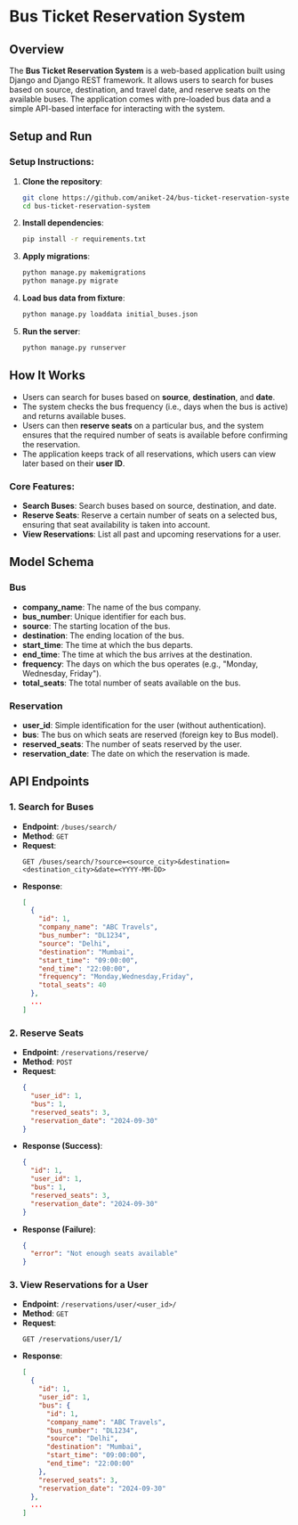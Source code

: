 # Bus Ticket Reservation System

## Overview

The **Bus Ticket Reservation System** is a web-based application built using Django and Django REST framework. It allows users to search for buses based on source, destination, and travel date, and reserve seats on the available buses. The application comes with pre-loaded bus data and a simple API-based interface for interacting with the system.

## Setup and Run

### Setup Instructions:

1. **Clone the repository**:

   ```bash
   git clone https://github.com/aniket-24/bus-ticket-reservation-system.git
   cd bus-ticket-reservation-system
   ```

2. **Install dependencies**:

   ```bash
   pip install -r requirements.txt
   ```

3. **Apply migrations**:

   ```bash
   python manage.py makemigrations
   python manage.py migrate
   ```

4. **Load bus data from fixture**:

   ```bash
   python manage.py loaddata initial_buses.json
   ```

5. **Run the server**:
   ```bash
   python manage.py runserver
   ```

## How It Works

- Users can search for buses based on **source**, **destination**, and **date**.
- The system checks the bus frequency (i.e., days when the bus is active) and returns available buses.
- Users can then **reserve seats** on a particular bus, and the system ensures that the required number of seats is available before confirming the reservation.
- The application keeps track of all reservations, which users can view later based on their **user ID**.

### Core Features:

- **Search Buses**: Search buses based on source, destination, and date.
- **Reserve Seats**: Reserve a certain number of seats on a selected bus, ensuring that seat availability is taken into account.
- **View Reservations**: List all past and upcoming reservations for a user.

## Model Schema

### Bus

- **company_name**: The name of the bus company.
- **bus_number**: Unique identifier for each bus.
- **source**: The starting location of the bus.
- **destination**: The ending location of the bus.
- **start_time**: The time at which the bus departs.
- **end_time**: The time at which the bus arrives at the destination.
- **frequency**: The days on which the bus operates (e.g., "Monday, Wednesday, Friday").
- **total_seats**: The total number of seats available on the bus.

### Reservation

- **user_id**: Simple identification for the user (without authentication).
- **bus**: The bus on which seats are reserved (foreign key to Bus model).
- **reserved_seats**: The number of seats reserved by the user.
- **reservation_date**: The date on which the reservation is made.

## API Endpoints

### 1. Search for Buses

- **Endpoint**: `/buses/search/`
- **Method**: `GET`
- **Request**:
  ```http
  GET /buses/search/?source=<source_city>&destination=<destination_city>&date=<YYYY-MM-DD>
  ```
- **Response**:
  ```json
  [
    {
      "id": 1,
      "company_name": "ABC Travels",
      "bus_number": "DL1234",
      "source": "Delhi",
      "destination": "Mumbai",
      "start_time": "09:00:00",
      "end_time": "22:00:00",
      "frequency": "Monday,Wednesday,Friday",
      "total_seats": 40
    },
    ...
  ]
  ```

### 2. Reserve Seats

- **Endpoint**: `/reservations/reserve/`
- **Method**: `POST`
- **Request**:
  ```json
  {
    "user_id": 1,
    "bus": 1,
    "reserved_seats": 3,
    "reservation_date": "2024-09-30"
  }
  ```
- **Response (Success)**:
  ```json
  {
    "id": 1,
    "user_id": 1,
    "bus": 1,
    "reserved_seats": 3,
    "reservation_date": "2024-09-30"
  }
  ```
- **Response (Failure)**:
  ```json
  {
    "error": "Not enough seats available"
  }
  ```

### 3. View Reservations for a User

- **Endpoint**: `/reservations/user/<user_id>/`
- **Method**: `GET`
- **Request**:
  ```http
  GET /reservations/user/1/
  ```
- **Response**:
  ```json
  [
    {
      "id": 1,
      "user_id": 1,
      "bus": {
        "id": 1,
        "company_name": "ABC Travels",
        "bus_number": "DL1234",
        "source": "Delhi",
        "destination": "Mumbai",
        "start_time": "09:00:00",
        "end_time": "22:00:00"
      },
      "reserved_seats": 3,
      "reservation_date": "2024-09-30"
    },
    ...
  ]
  ```
